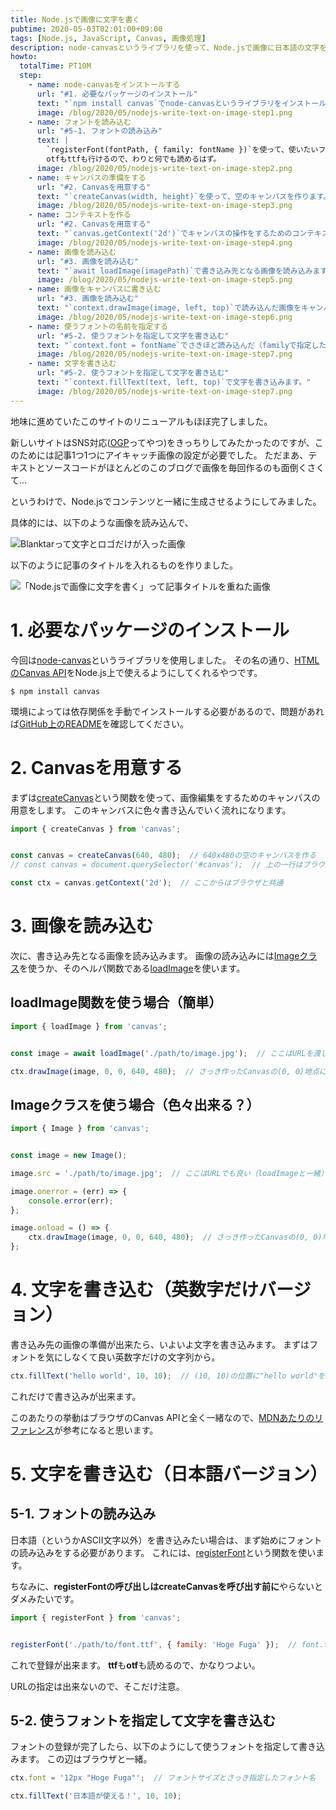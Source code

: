 ```yaml
---
title: Node.jsで画像に文字を書く
pubtime: 2020-05-03T02:01:00+09:00
tags: [Node.js, JavaScript, Canvas, 画像処理]
description: node-canvasというライブラリを使って、Node.jsで画像に日本語の文字を書く方法です。ブラウザのcanvasと同じAPIが実装されてるので、canvasを使ったことがあるなら簡単に使えると思います。
howto:
  totalTime: PT10M
  step:
    - name: node-canvasをインストールする
      url: "#1. 必要なパッケージのインストール"
      text: "`npm install canvas`でnode-canvasというライブラリをインストールします。"
      image: /blog/2020/05/nodejs-write-text-on-image-step1.png
    - name: フォントを読み込む
      url: "#5-1. フォントの読み込み"
      text: |
        `registerFont(fontPath, { family: fontName })`を使って、使いたいフォントを読み込みます。
        otfもttfも行けるので、わりと何でも読めるはず。
      image: /blog/2020/05/nodejs-write-text-on-image-step2.png
    - name: キャンバスの準備をする
      url: "#2. Canvasを用意する"
      text: "`createCanvas(width, height)`を使って、空のキャンバスを作ります。"
      image: /blog/2020/05/nodejs-write-text-on-image-step3.png
    - name: コンテキストを作る
      url: "#2. Canvasを用意する"
      text: "`canvas.getContext('2d')`でキャンバスの操作をするためのコンテキストを作ります。"
      image: /blog/2020/05/nodejs-write-text-on-image-step4.png
    - name: 画像を読み込む
      url: "#3. 画像を読み込む"
      text: "`await loadImage(imagePath)`で書き込み先となる画像を読み込みます"
      image: /blog/2020/05/nodejs-write-text-on-image-step5.png
    - name: 画像をキャンバスに書き込む
      url: "#3. 画像を読み込む"
      text: "`context.drawImage(image, left, top)`で読み込んだ画像をキャンバスに書き込みます。"
      image: /blog/2020/05/nodejs-write-text-on-image-step6.png
    - name: 使うフォントの名前を指定する
      url: "#5-2. 使うフォントを指定して文字を書き込む"
      text: "`context.font = fontName`でさきほど読み込んだ（familyで指定した）フォントの名前を指定します。"
      image: /blog/2020/05/nodejs-write-text-on-image-step7.png
    - name: 文字を書き込む
      url: "#5-2. 使うフォントを指定して文字を書き込む"
      text: "`context.fillText(text, left, top)`で文字を書き込みます。"
      image: /blog/2020/05/nodejs-write-text-on-image-step7.png
---
```


地味に進めていたこのサイトのリニューアルもほぼ完了しました。

新しいサイトはSNS対応([OGP](https://ogp.me/)ってやつ)をきっちりしてみたかったのですが、このためには記事1つ1つにアイキャッチ画像の設定が必要でした。
ただまあ、テキストとソースコードがほとんどのこのブログで画像を毎回作るのも面倒くさくて…

というわけで、Node.jsでコンテンツと一緒に生成させるようにしてみました。

具体的には、以下のような画像を読み込んで、

![Blanktarって文字とロゴだけが入った画像](/blog/2020/05/eyecatch-base-image.svg "144x144")

以下のように記事のタイトルを入れるものを作りました。

![「Node.jsで画像に文字を書く」って記事タイトルを重ねた画像](/blog/2020/05/eyecatch-output-image.png "144x144")

# 1. 必要なパッケージのインストール

今回は[node-canvas](https://www.npmjs.com/package/canvas)というライブラリを使用しました。
その名の通り、[HTMLのCanvas API](https://developer.mozilla.org/ja/docs/Web/API/Canvas_API)をNode.js上で使えるようにしてくれるやつです。

``` shell
$ npm install canvas
```

環境によっては依存関係を手動でインストールする必要があるので、問題があれば[GitHub上のREADME](https://github.com/Automattic/node-canvas/blob/master/Readme.md)を確認してください。


# 2. Canvasを用意する

まずは[createCanvas](https://github.com/Automattic/node-canvas/blob/master/Readme.md#createcanvas)という関数を使って、画像編集をするためのキャンバスの用意をします。
このキャンバスに色々書き込んでいく流れになります。

``` javascript
import { createCanvas } from 'canvas';


const canvas = createCanvas(640, 480);  // 640x480の空のキャンバスを作る
// const canvas = document.querySelector('#canvas');  // 上の一行はブラウザの場合のコレに相当します

const ctx = canvas.getContext('2d');  // ここからはブラウザと共通
```


# 3. 画像を読み込む

次に、書き込み先となる画像を読み込みます。
画像の読み込みには[Imageクラス](https://github.com/Automattic/node-canvas/blob/master/Readme.md#imagesrc)を使うか、そのヘルパ関数である[loadImage](https://github.com/Automattic/node-canvas/blob/master/Readme.md#loadimage)を使います。

## loadImage関数を使う場合（簡単）

``` javascript
import { loadImage } from 'canvas';


const image = await loadImage('./path/to/image.jpg');  // ここはURLを渡しても平気

ctx.drawImage(image, 0, 0, 640, 480);  // さっき作ったCanvasの(0, 0)地点に640x480のサイズで描画
```

## Imageクラスを使う場合（色々出来る？）

``` javascript
import { Image } from 'canvas';


const image = new Image();

image.src = './path/to/image.jpg';  // ここはURLでも良い（loadImageと一緒）

image.onerror = (err) => {
    console.error(err);
};

image.onload = () => {
    ctx.drawImage(image, 0, 0, 640, 480);  // さっき作ったCanvasの(0, 0)地点に640x480のサイズで描画
};
```


# 4. 文字を書き込む（英数字だけバージョン）

書き込み先の画像の準備が出来たら、いよいよ文字を書き込みます。
まずはフォントを気にしなくて良い英数字だけの文字列から。

``` javascript
ctx.fillText('hello world', 10, 10);  // (10, 10)の位置に"hello world"を書き込む
```

これだけで書き込みが出来ます。

このあたりの挙動はブラウザのCanvas APIと全く一緒なので、[MDNあたりのリファレンス](https://developer.mozilla.org/ja/docs/Web/API/CanvasRenderingContext2D/fillText)が参考になると思います。


# 5. 文字を書き込む（日本語バージョン）

## 5-1. フォントの読み込み

日本語（というかASCII文字以外）を書き込みたい場合は、まず始めにフォントの読み込みをする必要があります。
これには、[registerFont](https://github.com/Automattic/node-canvas/blob/master/Readme.md#registerfont)という関数を使います。

ちなみに、**registerFontの呼び出しはcreateCanvasを呼び出す前に**やらないとダメみたいです。

``` javascript
import { registerFont } from 'canvas';


registerFont('./path/to/font.ttf', { family: 'Hoge Fuga' });  // font.ttfを登録する。フォント名は適当
```

これで登録が出来ます。
**ttf**も**otf**も読めるので、かなりつよい。

URLの指定は出来ないので、そこだけ注意。

## 5-2. 使うフォントを指定して文字を書き込む

フォントの登録が完了したら、以下のようにして使うフォントを指定して書き込みます。
この辺はブラウザと一緒。

``` javascript
ctx.font = '12px "Hoge Fuga"';  // フォントサイズとさっき指定したフォント名

ctx.fillText('日本語が使える！', 10, 10);
```
